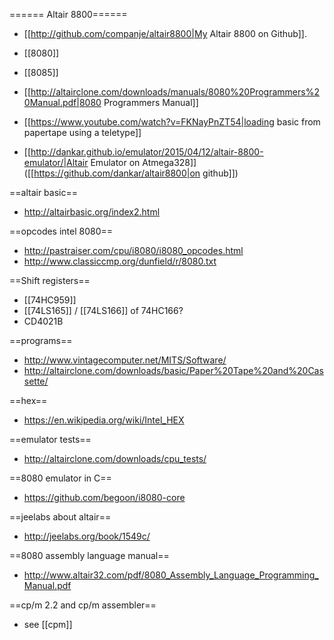 ====== Altair 8800======
* [[http://github.com/companje/altair8800|My Altair 8800 on Github]].

* [[8080]]
* [[8085]]

* [[http://altairclone.com/downloads/manuals/8080%20Programmers%20Manual.pdf|8080 Programmers Manual]]
* [[https://www.youtube.com/watch?v=FKNayPnZT54|loading basic from papertape using a teletype]]
* [[http://dankar.github.io/emulator/2015/04/12/altair-8800-emulator/|Altair Emulator on Atmega328]] ([[https://github.com/dankar/altair8800|on github]])

==altair basic==
* http://altairbasic.org/index2.html

==opcodes intel 8080==
* http://pastraiser.com/cpu/i8080/i8080_opcodes.html
* http://www.classiccmp.org/dunfield/r/8080.txt

==Shift registers==
  * [[74HC959]]
  * [[74LS165]] / [[74LS166]]  of 74HC166?
  * CD4021B

==programs==
* http://www.vintagecomputer.net/MITS/Software/
* http://altairclone.com/downloads/basic/Paper%20Tape%20and%20Cassette/

==hex==
* https://en.wikipedia.org/wiki/Intel_HEX

==emulator tests==
* http://altairclone.com/downloads/cpu_tests/

==8080 emulator in C==
* https://github.com/begoon/i8080-core

==jeelabs about altair==
* http://jeelabs.org/book/1549c/

==8080 assembly language manual==
* http://www.altair32.com/pdf/8080_Assembly_Language_Programming_Manual.pdf

==cp/m 2.2 and cp/m assembler==
* see [[cpm]]